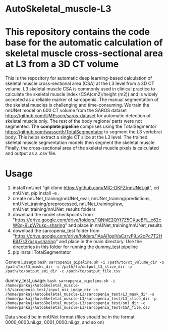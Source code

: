 # AutoSkeletal_muscle-L3
# This repository contains the code base for the automatic calculation of skeletal muscle cross-sectional area at L3 from a 3D CT volume
This is the repository for automatic deep learning-based calculation of skeletal muscle cross-sectional area (CSA) at the L3 level from a 3D CT volume. L3 skeletal muscle CSA is commonly used in clinical practice to calculate the skeletal muscle index (CSA(cm2)/height (m2)) and is widely accepted as a reliable marker of sarcopenia. The manual segmentation of the skeletal muscles is challenging and time-consuming. 
We train the nnUNet model on 600 CT volume from the SAROS dataset https://github.com/UMEssen/saros-dataset for automatic detection of skeletal muscle only. The rest of the body regions/ parts were not segmented.
The **complete pipeline** comprises using the TotalSegmentor https://github.com/wasserth/TotalSegmentator to segment the L3 vertebral body. This helps extract a single CT slice at the L3 level. The trained skeletal muscle segmentation models then segment the skeletal muscle. Finally, the cross-sectional area of the skeletal muscle pixels is calculated and output as a .csv file.

# Usage
1. install nnUnet "git clone https://github.com/MIC-DKFZ/nnUNet.git", cd nnUNet, pip install -e . 
2. create nnUNet_training/nnUNet_eval, nnUNet_training/predictions, nnUNet_training/preprocessed, nnUNet_training/raw, nnUNet_training/nnUNet_results folders
3. download the model checkpoints from "https://drive.google.com/drive/folders/1QNhIE2QYf7Z5CXueBFL_c62cW8q-9LpW?usp=sharing" and place in nnUNet_training/nnUNet_results 
4. download the sarcopenia_test folder from "https://drive.google.com/drive/folders/1AsAi1goIVaCzryF9_v2oPc7T2HBiU7s3?usp=sharing" and place in the main directory. Use the directories in this folder for running the dummy_test pipeline
5. pip install TotalSegmentator

General_usage
`bash sarcopenia_pipeline.sh -i /path/to/ct_volume_dir -o /path/to/l3_masks_dir -s /path/to/output_l3_slice_dir -p /path/to/output_smi_dir -c /path/to/output_file.csv`

dummy_test_usage: 
`bash sarcopenia_pipeline.sh -i /home/pankaj/AutoSkeletal_muscle-L3/sarcopenia_test/input_nii_image_dir -o /home/pankaj/AutoSkeletal_muscle-L3/sarcopenia_test/L3_mask_dir -s /home/pankaj/AutoSkeletal_muscle-L3/sarcopenia_test/L3_slice_dir -p /home/pankaj/AutoSkeletal_muscle-L3/sarcopenia_test/smi_dir -c /home/pankaj/AutoSkeletal_muscle-L3/sarcopenia_test/CSA_file.csv`

Data should be in nnUNet format (files should be in the format 0000_0000.nii.gz, 0001_0000.nii.gz, and so on)
